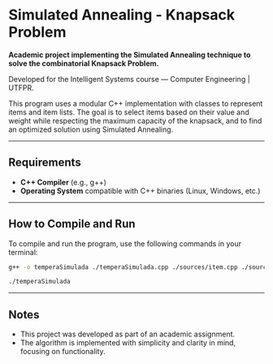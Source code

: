# Simulated Annealing - Knapsack Problem

**Academic project implementing the Simulated Annealing technique to solve the combinatorial Knapsack Problem.**

Developed for the Intelligent Systems course — Computer Engineering | UTFPR.

This program uses a modular C++ implementation with classes to represent items and item lists. The goal is to select items based on their value and weight while respecting the maximum capacity of the knapsack, and to find an optimized solution using Simulated Annealing.

---

## Requirements

- **C++ Compiler** (e.g., g++)
- **Operating System** compatible with C++ binaries (Linux, Windows, etc.)

---

## How to Compile and Run

To compile and run the program, use the following commands in your terminal:

```bash
g++ -o temperaSimulada ./temperaSimulada.cpp ./sources/item.cpp ./sources/listaItens.cpp ./sources/DataHandler.cpp

./temperaSimulada
```

---

## Notes

- This project was developed as part of an academic assignment.
- The algorithm is implemented with simplicity and clarity in mind, focusing on functionality.
